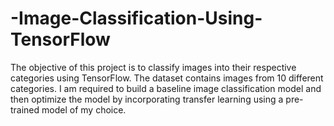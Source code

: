 # -Image-Classification-Using-TensorFlow
The objective of this project is to classify images into their respective categories using TensorFlow. The dataset contains images from 10 different categories. I am required to build a baseline image classification model and then optimize the model by incorporating transfer learning using a pre-trained model of my choice.
